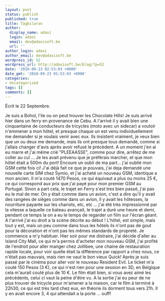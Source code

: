 ```yaml
---
layout: post
status: publish
published: true
title: Tagbilaran
author:
  display_name: adaxi
  login: adaxi
  email: dev@adaxisoft.be
  url: ''
author_login: adaxi
author_email: dev@adaxisoft.be
wordpress_id: 52
wordpress_url: http://adaxisoft.be/blog/?p=52
date: '2010-09-23 02:53:03 +0000'
date_gmt: '2010-09-23 01:53:03 +0000'
categories:
- Uncategorized
tags: []
comments: []
---
```

Écrit le 22 Septembre.

Je suis a Bohol, l'ile ou on peut trouver les Chocolate Hills! Je suis arrivé hier dans un ferry en provenance de Cebu. A l'arrivé il y avait bien une cinquantaine de conducteurs de tricycles (moto avec un sidecar) a vouloir n'emmener a mon hôtel, et presque chaque un est venu individuellement me demander si je voulais venir avec eux. Ils insistent vraiment, je veux bien que un ou deux me demande, mais ils ont presque tous demandé, comme si j'allais changer d'avis après avoir refusé le précèdent. A un moment j'en ai eu marre et j'ai même crié "PLEEAASSE", comme pour dire, arrêtez de me coller au cul ...
Je les avait prévenu que je préférais marcher, et que mon hôtel était a 500m du port!
Encoure un oubli de ma part... j'ai oublié mon GSM cette fois ci! J'ai déjà fait ce que je pouvais, j'ai deja demandé une nouvelle carte SIM chez Symio, et j'ai acheté un nouveau GSM, identique a mon ancien. Il m'a couté 1470 Pesos, ce qui équivaut a plus ou moins 25 €, ce qui correspond aux prix que j'ai payé pour mon premier GSM au Portugal.
Sinon a part cela, le trajet en Ferry s'est tres bien passé, j'ai pas eu le mal de mer.
On y était comme dans un avion, c'est a dire qu'il y avait des rangées de sièges comme dans un avion, il y avait les hôtesses, la nourriture payante sur les chariots, etc, etc ... j'ai été très impressionné par la vitesse a laquelle ce bateau avançait, le trajet a duré une heure et demi, pendant ce temps la on a eu le temps de regarder un film sur l'écran géant. A l'arrivé j'ai eu droit a la scène décrite au début !
L'hôtel, est simple, mais tout y est, mais un peu comme dans tous les hôtels ils n'ont pas de gout pour la décoration et n'ont pas les mêmes standards de propreté. Je commence a m'y habituer.
Hier soir pour me distraire, j'ai décide d'aller au Island City Mall, ce qui m'a permis d'acheter mon nouveau GSM, j'ai profité de l'endroit pour aller manger chez Jollibee, une chaine de restauration rapide locale, pour voir quelle était la différence par rapport a chez nous, ce n'était pas mauvais, mais rien ne vaut le bon vieux Quick! Après je suis passé par le cinéma pour aller voir le nouveau Resident Evil. Le ticket m'a couté 150 Pesos (3 €), ce qui n'est rien pour une session en 3D, en Belgique cela m'aurait couté plus de 10 €. Le film était bien, si vous avez aimé les précédents, celui ci vaut la peine d'être vu.
A la sortie j'ai eu peur de ne plus trouver de tricycle pour m'amener a la maison, car le film à terminé à 22h30, ce qui est très tard chez eux, en théorie ils dorment tous vers 21h. Il y en avait encore 3, 4 qui attendait a la porte ... ouff!
